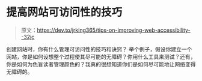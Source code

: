 # 提高网站可访问性的技巧

> 原文：<https://dev.to/jrking365/tips-on-improving-web-accessibility--32jc>

创建网站时，你有什么管理可访问性的技巧和诀窍？
举个例子，假设你建立一个网站，你是如何设想整个过程使其尽可能的无障碍？你用什么工具来测试？还有，你是如何为色盲读者管理颜色的？我真的很想知道你们是如何尽可能地让网络变得无障碍的。